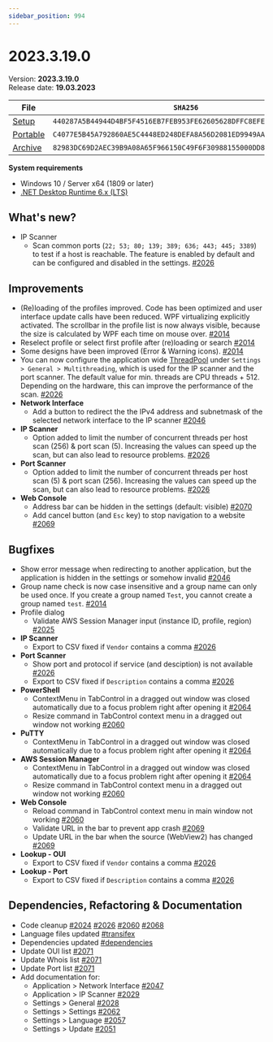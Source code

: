 ```yaml
---
sidebar_position: 994
---
```


# 2023.3.19.0

Version: **2023.3.19.0**<br />
Release date: **19.03.2023**

| File                                                                                                                             | `SHA256`                                                           |
| -------------------------------------------------------------------------------------------------------------------------------- | ------------------------------------------------------------------ |
| [Setup](https://github.com/BornToBeRoot/NETworkManager/releases/download/2023.3.19.0/NETworkManager_2023.3.19.0_Setup.exe)       | `440287A5B44944D4BF5F4516EB7FEB953FE62605628DFFC8EFE9396791D388E2` |
| [Portable](https://github.com/BornToBeRoot/NETworkManager/releases/download/2023.3.19.0/NETworkManager_2023.3.19.0_Portable.zip) | `C4077E5B45A792860AE5C4448ED248DEFA8A56D2081ED9949AAFF262EFA2CA4A` |
| [Archive](https://github.com/BornToBeRoot/NETworkManager/releases/download/2023.3.19.0/NETworkManager_2023.3.19.0_Archive.zip)   | `82983DC69D2AEC39B9A08A65F966150C49F6F30988155000DD80BE117BD2AD1C` |

**System requirements**

- Windows 10 / Server x64 (1809 or later)
- [.NET Desktop Runtime 6.x (LTS)](https://dotnet.microsoft.com/download/dotnet/6.0)

## What's new?

- IP Scanner
  - Scan common ports (`22; 53; 80; 139; 389; 636; 443; 445; 3389`) to test if a host is reachable. The feature is enabled by default and can be configured and disabled in the settings. [#2026](https://github.com/BornToBeRoot/NETworkManager/pull/2026)

## Improvements

- (Re)loading of the profiles improved. Code has been optimized and user interface update calls have been reduced. WPF virtualizing explicitly activated. The scrollbar in the profile list is now always visible, because the size is calculated by WPF each time on mouse over. [#2014](https://github.com/BornToBeRoot/NETworkManager/pull/2014)
- Reselect profile or select first profile after (re)loading or search [#2014](https://github.com/BornToBeRoot/NETworkManager/pull/2014)
- Some designs have been improved (Error & Warning icons). [#2014](https://github.com/BornToBeRoot/NETworkManager/pull/2014)
- You can now configure the application wide [ThreadPool](https://learn.microsoft.com/en-us/dotnet/standard/threading/the-managed-thread-pool) under `Settings > General > Multithreading`, which is used for the IP scanner and the port scanner. The default value for min. threads are CPU threads + 512. Depending on the hardware, this can improve the performance of the scan. [#2026](https://github.com/BornToBeRoot/NETworkManager/pull/2026)
- **Network Interface**
  - Add a button to redirect the the IPv4 address and subnetmask of the selected network interface to the IP scanner [#2046](https://github.com/BornToBeRoot/NETworkManager/pull/2046)
- **IP Scanner**
  - Option added to limit the number of concurrent threads per host scan (256) & port scan (5). Increasing the values can speed up the scan, but can also lead to resource problems. [#2026](https://github.com/BornToBeRoot/NETworkManager/pull/2026)
- **Port Scanner**
  - Option added to limit the number of concurrent threads per host scan (5) & port scan (256). Increasing the values can speed up the scan, but can also lead to resource problems. [#2026](https://github.com/BornToBeRoot/NETworkManager/pull/2026)
- **Web Console**
  - Address bar can be hidden in the settings (default: visible) [#2070](https://github.com/BornToBeRoot/NETworkManager/pull/2070)
  - Add cancel button (and `Esc` key) to stop navigation to a website [#2069](https://github.com/BornToBeRoot/NETworkManager/pull/2069)

## Bugfixes

- Show error message when redirecting to another application, but the application is hidden in the settings or somehow invalid [#2046](https://github.com/BornToBeRoot/NETworkManager/pull/2046)
- Group name check is now case insensitive and a group name can only be used once. If you create a group named `Test`, you cannot create a group named `test`. [#2014](https://github.com/BornToBeRoot/NETworkManager/pull/2014)
- Profile dialog
  - Validate AWS Session Manager input (instance ID, profile, region) [#2025](https://github.com/BornToBeRoot/NETworkManager/pull/2025)
- **IP Scanner**
  - Export to CSV fixed if `Vendor` contains a comma [#2026](https://github.com/BornToBeRoot/NETworkManager/pull/2026)
- **Port Scanner**
  - Show port and protocol if service (and desciption) is not available [#2026](https://github.com/BornToBeRoot/NETworkManager/pull/2026)
  - Export to CSV fixed if `Description` contains a comma [#2026](https://github.com/BornToBeRoot/NETworkManager/pull/2026)
- **PowerShell**
  - ContextMenu in TabControl in a dragged out window was closed automatically due to a focus problem right after opening it [#2064](https://github.com/BornToBeRoot/NETworkManager/pull/2064)
  - Resize command in TabControl context menu in a dragged out window not working [#2060](https://github.com/BornToBeRoot/NETworkManager/pull/2060)
- **PuTTY**
  - ContextMenu in TabControl in a dragged out window was closed automatically due to a focus problem right after opening it [#2064](https://github.com/BornToBeRoot/NETworkManager/pull/2064)
- **AWS Session Manager**
  - ContextMenu in TabControl in a dragged out window was closed automatically due to a focus problem right after opening it [#2064](https://github.com/BornToBeRoot/NETworkManager/pull/2064)
  - Resize command in TabControl context menu in a dragged out window not working [#2060](https://github.com/BornToBeRoot/NETworkManager/pull/2060)
- **Web Console**
  - Reload command in TabControl context menu in main window not working [#2060](https://github.com/BornToBeRoot/NETworkManager/pull/2060)
  - Validate URL in the bar to prevent app crash [#2069](https://github.com/BornToBeRoot/NETworkManager/pull/2069)
  - Update URL in the bar when the source (WebView2) has changed [#2069](https://github.com/BornToBeRoot/NETworkManager/pull/2069)
- **Lookup - OUI**
  - Export to CSV fixed if `Vendor` contains a comma [#2026](https://github.com/BornToBeRoot/NETworkManager/pull/2026)
- **Lookup - Port**
  - Export to CSV fixed if `Description` contains a comma [#2026](https://github.com/BornToBeRoot/NETworkManager/pull/2026)

## Dependencies, Refactoring & Documentation

- Code cleanup [#2024](https://github.com/BornToBeRoot/NETworkManager/pull/2024) [#2026](https://github.com/BornToBeRoot/NETworkManager/pull/2026) [#2060](https://github.com/BornToBeRoot/NETworkManager/pull/2060) [#2068](https://github.com/BornToBeRoot/NETworkManager/pull/2068)
- Language files updated [#transifex](https://github.com/BornToBeRoot/NETworkManager/pulls?q=author%3Aapp%2Ftransifex-integration)
- Dependencies updated [#dependencies](https://github.com/BornToBeRoot/NETworkManager/pulls?q=author%3Aapp%2Fdependabot)
- Update OUI list [#2071](https://github.com/BornToBeRoot/NETworkManager/pull/2071)
- Update Whois list [#2071](https://github.com/BornToBeRoot/NETworkManager/pull/2071)
- Update Port list [#2071](https://github.com/BornToBeRoot/NETworkManager/pull/2071)
- Add documentation for:
  - Application > Network Interface [#2047](https://github.com/BornToBeRoot/NETworkManager/pull/2047)
  - Application > IP Scanner [#2029](https://github.com/BornToBeRoot/NETworkManager/pull/2029)
  - Settings > General [#2028](https://github.com/BornToBeRoot/NETworkManager/pull/2028)
  - Settings > Settings [#2062](https://github.com/BornToBeRoot/NETworkManager/pull/2062)
  - Settings > Language [#2057](https://github.com/BornToBeRoot/NETworkManager/pull/2057)
  - Settings > Update [#2051](https://github.com/BornToBeRoot/NETworkManager/pull/2051)
